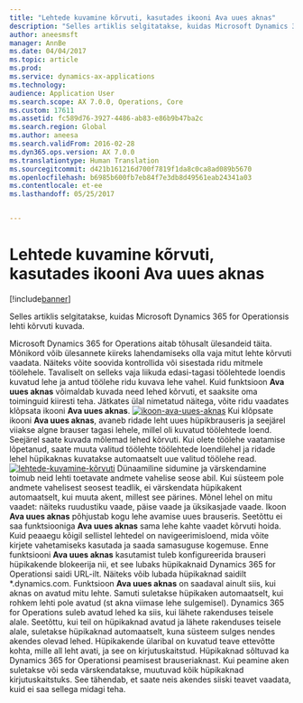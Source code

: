 ```yaml
---
title: "Lehtede kuvamine kõrvuti, kasutades ikooni Ava uues aknas"
description: "Selles artiklis selgitatakse, kuidas Microsoft Dynamics 365 for Operationsis lehti kõrvuti kuvada."
author: aneesmsft
manager: AnnBe
ms.date: 04/04/2017
ms.topic: article
ms.prod: 
ms.service: dynamics-ax-applications
ms.technology: 
audience: Application User
ms.search.scope: AX 7.0.0, Operations, Core
ms.custom: 17611
ms.assetid: fc589d76-3927-4486-ab83-e86b9b47ba2c
ms.search.region: Global
ms.author: aneesa
ms.search.validFrom: 2016-02-28
ms.dyn365.ops.version: AX 7.0.0
ms.translationtype: Human Translation
ms.sourcegitcommit: d421b161216d700f7819f1da8c0ca8ad089b5670
ms.openlocfilehash: b6985b600fb7eb84f7e3db8d49561eab24341a03
ms.contentlocale: et-ee
ms.lasthandoff: 05/25/2017


---
```


# <a name="display-pages-side-by-side-using-the-open-in-new-window-icon"></a>Lehtede kuvamine kõrvuti, kasutades ikooni Ava uues aknas

[!include[banner](../includes/banner.md)]


Selles artiklis selgitatakse, kuidas Microsoft Dynamics 365 for Operationsis lehti kõrvuti kuvada.

Microsoft Dynamics 365 for Operations aitab tõhusalt ülesandeid täita. Mõnikord võib ülesannete kiireks lahendamiseks olla vaja mitut lehte kõrvuti vaadata. Näiteks võite soovida kontrollida või sisestada ridu mitmele töölehele. Tavaliselt on selleks vaja liikuda edasi-tagasi töölehtede loendis kuvatud lehe ja antud töölehe ridu kuvava lehe vahel. Kuid funktsioon **Ava uues aknas** võimaldab kuvada need lehed kõrvuti, et saaksite oma toiminguid kiiresti teha. Jätkates ülal nimetatud näitega, võite ridu vaadates klõpsata ikooni **Ava uues aknas**. [![ikoon-ava-uues-aknas](./media/open-in-new-window-icon.png)](./media/open-in-new-window-icon.png) Kui klõpsate ikooni **Ava uues aknas**, avaneb ridade leht uues hüpikbrauseris ja seejärel viiakse algne brauser tagasi lehele, millel oli kuvatud töölehtede loend. Seejärel saate kuvada mõlemad lehed kõrvuti. Kui olete töölehe vaatamise lõpetanud, saate muuta valitud töölehte töölehtede loendilehel ja ridade lehel hüpikaknas kuvatakse automaatselt uue valitud töölehe read. [![lehtede-kuvamine-kõrvuti](./media/pages-show-side-by-side.png)](./media/pages-show-side-by-side.png) Dünaamiline sidumine ja värskendamine toimub neid lehti toetavate andmete vahelise seose abil. Kui süsteem pole andmete vahelisest seosest teadlik, ei värskendata hüpikakent automaatselt, kui muuta akent, millest see pärines. Mõnel lehel on mitu vaadet: näiteks ruudustiku vaade, päise vaade ja üksikasjade vaade. Ikoon **Ava uues aknas** põhjustab kogu lehe avamise uues brauseris. Seetõttu ei saa funktsiooniga **Ava uues aknas** sama lehe kahte vaadet kõrvuti hoida. Kuid peaaegu kõigil sellistel lehtedel on navigeerimisloend, mida võite kirjete vahetamiseks kasutada ja saada samasuguse kogemuse. Enne funktsiooni **Ava uues aknas** kasutamist tuleb konfigureerida brauseri hüpikakende blokeerija nii, et see lubaks hüpikaknaid Dynamics 365 for Operationsi saidi URL-ilt. Näiteks võib lubada hüpikaknad saidilt \*.dynamics.com. Funktsioon **Ava uues aknas** on saadaval ainult siis, kui aknas on avatud mitu lehte. Samuti suletakse hüpikaken automaatselt, kui rohkem lehti pole avatud (st akna viimase lehe sulgemisel). Dynamics 365 for Operations suleb avatud lehed ka siis, kui lähete rakenduses teisele alale. Seetõttu, kui teil on hüpikaknad avatud ja lähete rakenduses teisele alale, suletakse hüpikaknad automaatselt, kuna süsteem sulges nendes akendes olevad lehed. Hüpikakende ülaribal on kuvatud teave ettevõtte kohta, mille all leht avati, ja see on kirjutuskaitstud. Hüpikaknad sõltuvad ka Dynamics 365 for Operationsi peamisest brauseriaknast. Kui peamine aken suletakse või seda värskendatakse, muutuvad kõik hüpikaknad kirjutuskaitstuks. See tähendab, et saate neis akendes siiski teavet vaadata, kuid ei saa sellega midagi teha.




